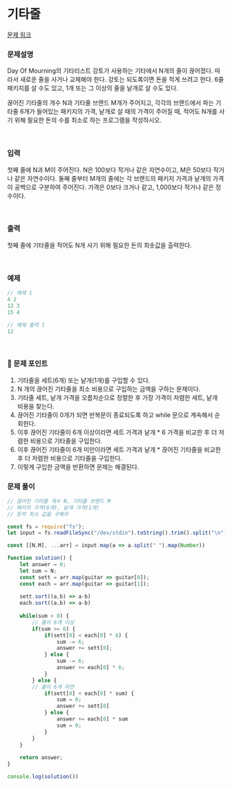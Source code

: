 # 기타줄

[문제 링크](https://www.acmicpc.net/problem/1049)

### 문제설명

Day Of Mourning의 기타리스트 강토가 사용하는 기타에서 N개의 줄이 끊어졌다. 따라서 새로운 줄을 사거나 교체해야 한다. 강토는 되도록이면 돈을 적게 쓰려고 한다. 6줄 패키지를 살 수도 있고, 1개 또는 그 이상의 줄을 낱개로 살 수도 있다.

끊어진 기타줄의 개수 N과 기타줄 브랜드 M개가 주어지고, 각각의 브랜드에서 파는 기타줄 6개가 들어있는 패키지의 가격, 낱개로 살 때의 가격이 주어질 때, 적어도 N개를 사기 위해 필요한 돈의 수를 최소로 하는 프로그램을 작성하시오.

<br>

### 입력

첫째 줄에 N과 M이 주어진다. N은 100보다 작거나 같은 자연수이고, M은 50보다 작거나 같은 자연수이다. 둘째 줄부터 M개의 줄에는 각 브랜드의 패키지 가격과 낱개의 가격이 공백으로 구분하여 주어진다. 가격은 0보다 크거나 같고, 1,000보다 작거나 같은 정수이다.

<br>

### 출력

첫째 줄에 기타줄을 적어도 N개 사기 위해 필요한 돈의 최솟값을 출력한다.

<br>

### 예제

```jsx
// 예제 1
4 2
12 3
15 4

// 예제 출력 1
12
```

<br>

### 📕 문제 포인트

1. 기타줄을 세트(6개) 또는 낱개(1개)를 구입할 수 있다.
2. N 개의 끊어진 기타줄을 최소 비용으로 구입하는 금액을 구하는 문제이다.
3. 기타줄 세트, 낱개 가격을 오름차순으로 정렬한 후 가장 가격이 저렴한 세트, 낱개 비용을 찾는다.
4. 끊어진 기타줄이 0개가 되면 반복문이 종료되도록 하고 while 문으로 계속해서 순회한다.
5. 이후 끊어진 기타줄이 6개 이상이라면 세트 가격과 낱개 * 6 가격을 비교한 후 더 저렴한 비용으로 기타줄을 구입한다.
6. 이후 끊어진 기타줄이 6개 미만이라면 세트 가격과 낱개 * 끊어진 기타줄을 비교한 후 더 저렴한 비용으로 기타줄을 구입한다.
7. 이렇게 구입한 금액을 반환하면 문제는 해결된다.

### 문제 풀이
```js
// 끊어진 기타줄 개수 N, 기타줄 브랜드 M
// 패키지 가격(6게), 낱개 가격(1개)
// 돈의 최소 값을 구해라

const fs = require("fs");
let input = fs.readFileSync("/dev/stdin").toString().trim().split("\n");

const [[N,M], ...arr] = input.map(a => a.split(" ").map(Number))

function solution() {
    let answer = 0;
    let sum = N;
    const sett = arr.map(guitar => guitar[0]);
    const each = arr.map(guitar => guitar[1]);
    
    sett.sort((a,b) => a-b)
    each.sort((a,b) => a-b)
    
    while(sum > 0) {
        // 줄이 6개 이상
        if(sum >= 6) {
            if(sett[0] < each[0] * 6) {
                sum -= 6;
                answer += sett[0];
            } else {
                sum -= 6;
                answer += each[0] * 6;
            }
        } else {
        // 줄이 6개 미만
            if(sett[0] < each[0] * sum) {
                sum = 0;
                answer += sett[0]
            } else {
                answer += each[0] * sum
                sum = 0;
            }
        }
    }
    
    return answer;
}

console.log(solution())
```